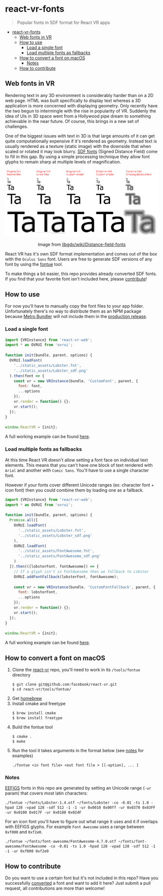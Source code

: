 # react-vr-fonts

> Popular fonts in SDF format for React VR apps

<!-- TOC -->

- [react-vr-fonts](#react-vr-fonts)
  - [Web fonts in VR](#web-fonts-in-vr)
  - [How to use](#how-to-use)
    - [Load a single font](#load-a-single-font)
    - [Load multiple fonts as fallbacks](#load-multiple-fonts-as-fallbacks)
  - [How to convert a font on macOS](#how-to-convert-a-font-on-macos)
    - [Notes](#notes)
  - [How to contribute](#how-to-contribute)

<!-- /TOC -->

## Web fonts in VR

Rendering text in any 3D environment is considerably harder than on a 2D web page. HTML was built specifically to display text whereas a 3D application is more concerned with displaying geometry. Only recently have the two begun to intermingle with the rise in popularity of VR. Suddenly the idea of UIs in 3D space went from a Hollywood pipe dream to something achievable in the near future. Of course, this brings in a new set of challenges.

One of the biggest issues with text in 3D is that large amounts of it can get quite computationally expensive if it's rendered as geometry. Instead text is usually rendered as a texture (static image) with the downside that when scaled or rotated it may look blurry. 
[SDF fonts](http://www.valvesoftware.com/publications/2007/SIGGRAPH2007_AlphaTestedMagnification.pdf) (Signed Distance Field) come to fill in this gap. By using a simple processing technique they allow font glyphs to remain sharp at multiple levels of magnification.

![Distance Field Fonts](assets/distance-field-fonts.png)
<p align="center">Image from <a href="https://github.com/libgdx/libgdx/wiki/Distance-field-fonts">libgdx/wiki/Distance-field-fonts</a></p>

React VR has it's own SDF format implementation and comes out of the box with the `Oculus Sans` font. Users are free to generate SDF versions of any font by using the [fontue](https://github.com/facebook/react-vr/tree/master/tools/fontue) tool. 

To make things a bit easier, this repo provides already converted SDF fonts. If you find that your favorite font isn't included here, please [contribute](#how-to-contribute)!

## How to use

For now you'll have to manually copy the font files to your app folder. Unfortunately there's no way to distribute them as an NPM package because [Metro Bundler](https://github.com/facebook/metro-bundler) will not include them in the [production release](https://github.com/facebook/react-vr/issues/52#issuecomment-312746787).

### Load a single font

```js
import {VRInstance} from 'react-vr-web';
import * as OVRUI from 'ovrui';

function init(bundle, parent, options) {
  OVRUI.loadFont(
    '../static_assets/Lobster.fnt',
    '../static_assets/Lobster_sdf.png'
  ).then(font => {
    const vr = new VRInstance(bundle, 'CustomFont', parent, {
      font: font,
      ...options
    });
    vr.render = function() {};
    vr.start();
  });
}

window.ReactVR = {init};
```
A full working example can be found [here](https://github.com/RadValentin/react-vr-samples/tree/master/src/CustomFont).

### Load multiple fonts as fallbacks

At this time React VR doesn't allow setting a font face on individual text elements. This means that you can't have one block of text rendered with `Arial` and another with `Comic Sans`. You'll have to use a single character font.

However if your fonts cover different Unicode ranges (ex: character font + icon font) then you could combine them by loading one as a fallback.

```js
import {VRInstance} from 'react-vr-web';
import * as OVRUI from 'ovrui';

function init(bundle, parent, options) {
  Promise.all([
    OVRUI.loadFont(
      '../static_assets/Lobster.fnt',
      '../static_assets/Lobster_sdf.png'
    ),
    OVRUI.loadFont(
      '../static_assets/FontAwesome.fnt',
      '../static_assets/FontAwesome_sdf.png'
    )
  ]).then(([lobsterFont, fontAwesome]) => {
    // If a glyph isn't in FontAwesome then we fallback to Lobster
    OVRUI.addFontFallback(lobsterFont, fontAwesome);

    const vr = new VRInstance(bundle, 'CustomFontFallback', parent, {
      font: lobsterFont,
      ...options
    });
    vr.render = function() {};
    vr.start();
  });
}

window.ReactVR = {init};
```

A full working example can be found [here](https://github.com/RadValentin/react-vr-samples/tree/master/src/CustomFontFallback).

## How to convert a font on macOS

1. Clone the [react-vr](https://github.com/facebook/react-vr) repo, you'll need to work in its `/tools/fontue` directory
    ```
    $ git clone git@github.com:facebook/react-vr.git
    $ cd react-vr/tools/fontue/
    ```
1. Get [homebrew](https://brew.sh/)
1. Install cmake and freetype
    ```
    $ brew install cmake
    $ brew install freetype
    ```
1. Build the fontue tool
    ```
    $ cmake .
    $ make
    ```
1. Run the tool it takes arguments in the format below (see [notes](#notes) for examples)
    ```
    ./fontue <in font file> <out font file > [[-option], ... ]
    ```
    
### Notes

[EEFIGS](https://en.wiktionary.org/wiki/EFIGS) fonts in this repo are generated by setting an Unicode range (`-ur` param) that covers most latin characters:

```
./fontue ~/fonts/Lobster-1.4.otf ~/fonts/Lobster -co -0.01 -ts 1.0 -hpad 128 -vpad 128 -sdf 512 -1 -1 -ur 0x0010 0x00ff -ur 0x0370 0x03FF -ur 0x0100 0x017F -ur 0x0180 0x024F
```

For an icon font you'll have to figure out what range it uses and it if overlaps with EEFIGS glyphs. For example `Font Awesome` uses a range between `0xf000` and `0xf2e0`.

```
./fontue ~/fonts/font-awesome/FontAwesome-4.7.0.otf ~/fonts/font-awesome/FontAwesome -co -0.01 -ts 1.0 -hpad 128 -vpad 128 -sdf 512 -1 -1 -ur 0xf000 0xf2e0
```

## How to contribute

Do you want to use a certain font but it's not included in this repo? Have you successfully [converted](#how-to-convert-a-font-on-macos) a font and want to add it here? Just submit a pull request, all contributions are more than welcome!